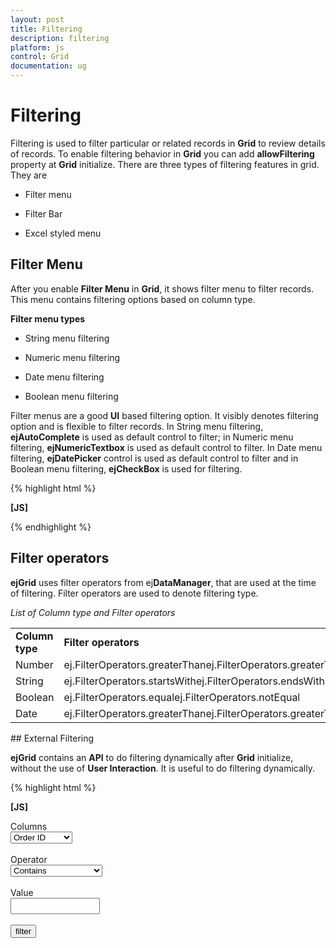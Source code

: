 ```yaml
---
layout: post
title: Filtering
description: filtering
platform: js
control: Grid
documentation: ug
---
```


# Filtering

Filtering is used to filter particular or related records in **Grid** to review details of records. To enable filtering behavior in **Grid** you can add **allowFiltering** property at **Grid** initialize. There are three types of filtering features in grid. They are

* Filter menu

* Filter Bar

* Excel styled menu

## Filter Menu 

After you enable **Filter Menu** in **Grid**, it shows filter menu to filter records. This menu contains filtering options based on column type.

**Filter menu types**

* String menu filtering 

* Numeric menu filtering

* Date menu filtering

* Boolean menu filtering

Filter menus are a good **UI** based filtering option. It visibly denotes filtering option and is flexible to filter records. In String menu filtering, **ejAutoComplete** is used as default control to filter; in Numeric menu filtering, **ejNumericTextbox** is used as default control to filter. In Date menu filtering, **ejDatePicker** control is used as default control to filter and in Boolean menu filtering, **ejCheckBox** is used for filtering. 

{% highlight html %}

**[JS]**

<div id="Grid"></div>
        <script type="text/javascript">
            $(function () {// Document is ready.
                $("#Grid").ejGrid({
                    dataSource: window.gridData,
                  **allowFiltering: true,**
                 **filterSettings: {filterType:"menu"},**
                   allowPaging: true,                  
                });
            });

        </script>


{% endhighlight %}



The following output is displayed as a result of the above code example.

{% include image.html url="/js/Grid/Concepts-and-Features/Filtering_images/Filtering_img1.png" Caption="Filter menu"%}

## Filter Bar

**Filter bar** is one of the types of filtering. It is otherwise called **text filtering** as filter bar working is based on text boxes. Through this you can filter records. **Filter bars** have expression to filter records. They are based on type of column. 

_List of Filter Bar Expressions_

<table>
<tr>
<td rowspan = "4">
Numeric column</td><td>
> value</td><td rowspan = "4">
To filter numeric column. You can use these expressions.</td></tr>
<tr>
<td>
< value</td></tr>
<tr>
<td>
= value</td></tr>
<tr>
<td>
!= value</td></tr>
<tr>
<td>
String</td><td>
startsWith</td><td>
By default, string filtering works starts with operator</td></tr>
<tr>
<td>
Date</td><td>
Equal</td><td>
By default, date filter bar matches records with same date value</td></tr>
<tr>
<td>
Boolean</td><td>
Equal</td><td>
Boolean filter bar works with either <b>true</b> or <b>false</b>.</td></tr>
</table>


{% highlight javascript %}

**[JS]**
****
<div id="Grid"></div>
        <script type="text/javascript">
            $(function () {// Document is ready.
                $("#Grid").ejGrid({
                    dataSource: window.gridData,
                  **allowFiltering: true,**
                  **filterSettings: { filterType: ej.Grid.FilterType.FilterBar },**
                    allowPaging: true,
                });
            });

        </script>


{% endhighlight %}



The following output is displayed as a result of the above code example.

{% include image.html url="/js/Grid/Concepts-and-Features/Filtering_images/Filtering_img2.png" Caption="Filter Bar"%}

## Excel styled menu

You can enable the Excel like filter menu by setting the **filterType** as “excel” of the **filterSettings** property. The filter menu is displayed after clicking the filter icon in the column headers. 

The filter menu contains options such as Sorting, Clear filter, submenu for the advanced filter options, 

### Checkbox list

The Checkbox list is available in the menu that contains the possible filter value for the column. It shows the list of possible filter values with the checkbox. The filter value can be selected by clicking the checkbox corresponding to that value. By clicking the **Ok** button, the column is filtered based on the values checked in the checkbox list. The **SelectAll** checkbox is also present in the checkbox list that allows either select or deselect all the checkboxes.

The output of the excel like filterin as shown as below.

{% include image.html url="/js/Grid/Concepts-and-Features/Filtering_images/Filtering_img3.png" Caption="Checkbox list"%}

A Search box is available at the top of the check box list that is used to search the possible filter choices. The number of possible filter choices are restricted by the setting the **maxFilterChoices** property of the **filterSettings**. 

### Advanced Filter

The Submenu items in the filter menu provide the advanced filtering options for end users. When selecting a sub menu item, a separate dialog box opens and displays an advanced filter drop-down that lists the available filter operators for the respective filtering column. The filtering is performed by clicking the **Ok** button.

The ourput of the custom filter menu was showed in below screenshot.

{% include image.html url="/js/Grid/Concepts-and-Features/Filtering_images/Filtering_img4.png" Caption="Advanced Filter"%}

{% include image.html url="/js/Grid/Concepts-and-Features/Filtering_images/Filtering_img5.png" Caption="Custom Filter"%}

{% highlight html %}


[JS]  

<div id="Filtering"></div>

 <script type="text/javascript">
            $(function () {// Document is ready.
                $("#Filtering").ejGrid({
                    dataSource: window.gridData,
                    allowSorting:true
                  **allowFiltering: true,**
                  **filterSettings: { filterType: "excel", maxFilterChoices:100,enableCaseSensitivity:false },**
                    allowPaging: true,
                    columns: [
                        { field: "OrderID", headerText: "Order ID", textAlign: "right" },
                        { field: "CustomerID", headerText: "Customer ID" },
                        { field: "OrderDate", headerText: "Order Date", format: "{0:MM/dd/yy}" },
                        { field: "EmployeeID", headerText: "Employee ID", textAlign: "right" },
                        { field: "ShipCity", headerText: "Ship City" },
                        { field: "Verified", headerText: "Verified" }
                    ]

                });
            });
</script>



{% endhighlight %}

## Filter operators

**ejGrid** uses filter operators from ej**DataManager**, that are used at the time of filtering. Filter operators are used to denote filtering type.

_List of Column type and Filter operators_

<table>
<tr>
<td>
<b>Column type</b></td><td>
<b>Filter operators</b></td></tr>
<tr>
<td>
Number</td><td>
ej.FilterOperators.greaterThanej.FilterOperators.greaterThanOrEqualej.FilterOperators.lessThanej.FilterOperators.lessThanOrEqualej.FilterOperators.equal</td></tr>
<tr>
<td>
String</td><td>
ej.FilterOperators.startsWithej.FilterOperators.endsWithej.FilterOperators.containsej.FilterOperators.equalej.FilterOperators.notEqual</td></tr>
<tr>
<td>
Boolean</td><td>
ej.FilterOperators.equalej.FilterOperators.notEqual</td></tr>
<tr>
<td>
Date</td><td>
ej.FilterOperators.greaterThanej.FilterOperators.greaterThanOrEqualej.FilterOperators.lessThanej.FilterOperators.lessThanOrEqualej.FilterOperators.equal</td></tr>
</table>
## External Filtering

**ejGrid** contains an **API** to do filtering dynamically after **Grid** initialize, without the use of **User Interaction**. It is useful to do filtering dynamically.

{% highlight html %}

**[JS]**

<div>
        <div class="row">
            <div class="col-md-1">
                Columns
            </div>
            <div class="col-md-1">
                <select id="columns">
                    <option value="OrderID">Order ID</option>
                    <option value="CustomerID">Customer ID</option>
                    <option value="EmployeeID">Employee ID</option>
                    <option value="ShipCity">Ship City</option>
                    <option value="Verified">Verified</option>
                </select>
            </div>
        </div>
        <br />
        <div class="row">
            <div class="col-md-1">
                Operator
            </div>
            <div class="col-md-1">
                <select id="operator">
                    <option value="contains">Contains</option>
                    <option value="endswith">Endswith</option>
                    <option value="equal">Equal</option>
                    <option value="greaterthan">Greaterthan</option>
                    <option value="greaterthanorequal">GreaterThanOrEqual</option>
                    <option value="lessthan">LessThan</option>
                    <option value="lessthanorequal">LessThanOrEqual</option>
                    <option value="notequal">NotEqual</option>
                    <option value="startswith">StartsWith</option>
                </select>
            </div>
        </div>
        <br />
        <div class="row">
            <div class="col-md-1">
                Value
            </div>
            <div class="col-md-1">
                <input type="text" class="e-ejinputtext" id="value" style="width: 143px;height:26px" />
            </div>
        </div>
        <br />
        <div class="row">
            <div class="col-md-2">
                <input type="button" id="filter" value="filter" />
            </div>
        </div>
    </div>
    <div id="Grid"></div>
    <script type="text/javascript">
        $(function () {// Document is ready.
            $("#Grid").ejGrid({
                dataSource: window.gridData,
                allowFiltering: true,
                filterSettings: { filterType: ej.Grid.FilterType.Menu },
                allowPaging: true,                                     
            });
            $("#columns,#operator").ejDropDownList();
            $("#filter").ejButton({
                click: function (args) {
                    $("#Grid").ejGrid("filterColumn", $("#columns").ejDropDownList("getSelectedValue"), $("#operator").ejDropDownList("getSelectedValue"), $("#value").val(),"and");
                }
            });
        });

    </script>


{% endhighlight %}



The following output is displayed as a result of the above code example.

{% include image.html url="/js/Grid/Concepts-and-Features/Filtering_images/Filtering_img6.png" Caption="Dynamic Filtering"%}

